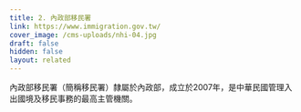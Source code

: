 ```yaml
---
title: 2. 內政部移民署
link: https://www.immigration.gov.tw/
cover_image: /cms-uploads/nhi-04.jpg
draft: false
hidden: false
layout: related
---
```

內政部移民署（簡稱移民署）隸屬於內政部，成立於2007年，是中華民國管理入出國境及移民事務的最高主管機關。